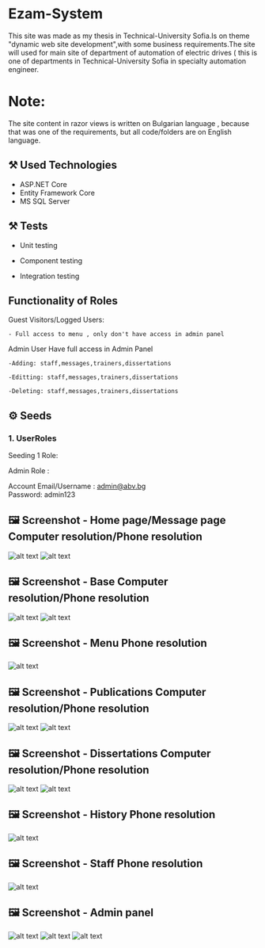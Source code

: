 # Ezam-System

This site was made as my thesis in Technical-University Sofia.Is on theme "dynamic web site development",with some business requirements.The site will used for main site оf department of automation of electric drives ( this is one of departments in Technical-University Sofia in specialty automation engineer.

# Note:

The site content in razor views is written on Bulgarian language , because that was one of the requirements, but all code/folders are on English language.

## :hammer_and_pick: Used Technologies

- ASP.NET Core
- Entity Framework Core
- MS SQL Server

## :hammer_and_pick: Tests

- Unit testing

- Component testing

- Integration testing


## Functionality of Roles

Guest Visitors/Logged Users:

    - Full access to menu , only don't have access in admin panel
    
Admin User
    Have full access in Admin Panel 
    
    -Adding: staff,messages,trainers,dissertations
    
    -Editting: staff,messages,trainers,dissertations
    
    -Deleting: staff,messages,trainers,dissertations
    
     

## :gear: Seeds
  
### 1. UserRoles
Seeding 1 Role:

Admin Role : 

  Account Email/Username : admin@abv.bg  
  Password: admin123
  

## :framed_picture: Screenshot - Home page/Message page Computer resolution/Phone resolution

![alt text](https://github.com/rbbozhilov/Technical-University-Thesis/blob/main/Images/Messages-Computer.jpg)
![alt text](https://github.com/rbbozhilov/Technical-University-Thesis/blob/main/Images/Messages-Phone.jpg)


## :framed_picture: Screenshot - Base Computer resolution/Phone resolution

![alt text](https://github.com/rbbozhilov/Technical-University-Thesis/blob/main/Images/Base-Computer2.jpg)
![alt text](https://github.com/rbbozhilov/Technical-University-Thesis/blob/main/Images/Base-Phonee.jpg)


## :framed_picture: Screenshot - Menu Phone resolution

![alt text](https://github.com/rbbozhilov/Technical-University-Thesis/blob/main/Images/Menu-Phone.jpg)


## :framed_picture: Screenshot - Publications Computer resolution/Phone resolution

![alt text](https://github.com/rbbozhilov/Technical-University-Thesis/blob/main/Images/Publication-Computer.jpg)
![alt text](https://github.com/rbbozhilov/Technical-University-Thesis/blob/main/Images/Publications-Phone.jpg)


## :framed_picture: Screenshot - Dissertations Computer resolution/Phone resolution

![alt text](https://github.com/rbbozhilov/Technical-University-Thesis/blob/main/Images/Dissertations-Computer.jpg)
![alt text](https://github.com/rbbozhilov/Technical-University-Thesis/blob/main/Images/Dissertations-Phone.jpg)


## :framed_picture: Screenshot - History Phone resolution

![alt text](https://github.com/rbbozhilov/Technical-University-Thesis/blob/main/Images/History-Phone.jpg)


## :framed_picture: Screenshot - Staff Phone resolution

![alt text](https://github.com/rbbozhilov/Technical-University-Thesis/blob/main/Images/Staff-Phone.jpg)


## :framed_picture: Screenshot - Admin panel

![alt text](https://github.com/rbbozhilov/Technical-University-Thesis/blob/main/Images/admin3.jpg)
![alt text](https://github.com/rbbozhilov/Technical-University-Thesis/blob/main/Images/admin2.jpg)
![alt text](https://github.com/rbbozhilov/Technical-University-Thesis/blob/main/Images/admin1.jpg)
